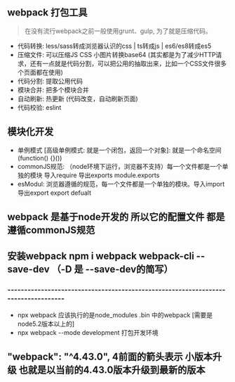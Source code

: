 ## webpack 打包工具
> 在没有流行webpack之前一般使用grunt、gulp, 为了就是压缩代码。

- 代码转换: less/sass转成浏览器认识的css | ts转成js | es6/es8转成es5
- 压缩文件: 可以压缩JS CSS 小图片转换base64 (其实都是为了减少HTTP请求，还有一点就是代码分割，可以把公用的抽取出来，比如一个CSS文件很多个页面都在使用)
- 代码分割: 提取公用代码
- 模块合并: 把多个模块合并
- 自动刷新: 热更新 (代码改变，自动刷新页面)
- 代码校验: eslint

## 模块化开发
- 单例模式 [高级单例模式: 就是一个闭包，返回一个对象]: 就是一个命名空间 (function() {}())
- commonJS规范: （node环境下运行，浏览器不支持）每一个文件都是一个单独的模块 导入require 导出exports module.exports
- esModul: 浏览器遵循的规范，每一个文件都是一个单独的模块。导入import 导出export export defualt

## webpack 是基于node开发的 所以它的配置文件 都是遵循commonJS规范

## 安装webpack npm i webpack webpack-cli --save-dev （-D 是 --save-dev的简写）

### ----------------------------------------------------------------------------------
- npx webpack 应该执行的是node_modules .bin 中的webpack [需要是node5.2版本以上的]
- npx webpack --mode development 打包开发环境

##  "webpack": "^4.43.0",  4前面的箭头表示 小版本升级 也就是以当前的4.43.0版本升级到最新的版本